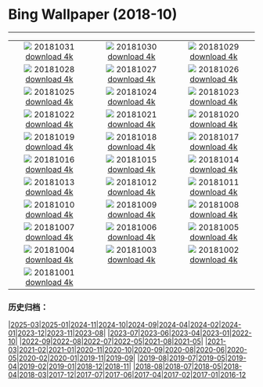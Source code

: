 # Bing Wallpaper (2018-10)
**************
| | | |
| :----: | :----: | :----: |
| ![](https://www.bing.com/az/hprichbg/rb/TheaterLostSouls_EN-US9247537981_1920x1080.jpg) 20181031 [download 4k](https://www.bing.com/az/hprichbg/rb/TheaterLostSouls_EN-US9247537981_UHD.jpg) | ![](https://www.bing.com/az/hprichbg/rb/CommonPipistrelle_EN-US7421359791_1920x1080.jpg) 20181030 [download 4k](https://www.bing.com/az/hprichbg/rb/CommonPipistrelle_EN-US7421359791_UHD.jpg) | ![](https://www.bing.com/az/hprichbg/rb/PumpkinPatch_EN-US15054547949_1920x1080.jpg) 20181029 [download 4k](https://www.bing.com/az/hprichbg/rb/PumpkinPatch_EN-US15054547949_UHD.jpg) |
| ![](https://www.bing.com/az/hprichbg/rb/VersaillesGhosts_EN-US13230111547_1920x1080.jpg) 20181028 [download 4k](https://www.bing.com/az/hprichbg/rb/VersaillesGhosts_EN-US13230111547_UHD.jpg) | ![](https://www.bing.com/az/hprichbg/rb/CornMaze_EN-US12455937800_1920x1080.jpg) 20181027 [download 4k](https://www.bing.com/az/hprichbg/rb/CornMaze_EN-US12455937800_UHD.jpg) | ![](https://www.bing.com/az/hprichbg/rb/TombstoneAZ_EN-US7316392354_1920x1080.jpg) 20181026 [download 4k](https://www.bing.com/az/hprichbg/rb/TombstoneAZ_EN-US7316392354_UHD.jpg) |
| ![](https://www.bing.com/az/hprichbg/rb/ChateauGaillard_EN-US11027430397_1920x1080.jpg) 20181025 [download 4k](https://www.bing.com/az/hprichbg/rb/ChateauGaillard_EN-US11027430397_UHD.jpg) | ![](https://www.bing.com/az/hprichbg/rb/DovesPiazza_EN-US11041089534_1920x1080.jpg) 20181024 [download 4k](https://www.bing.com/az/hprichbg/rb/DovesPiazza_EN-US11041089534_UHD.jpg) | ![](https://www.bing.com/az/hprichbg/rb/LiquidNitrogen_EN-US8621873076_1920x1080.jpg) 20181023 [download 4k](https://www.bing.com/az/hprichbg/rb/LiquidNitrogen_EN-US8621873076_UHD.jpg) |
| ![](https://www.bing.com/az/hprichbg/rb/PointLesueur_EN-US7674211601_1920x1080.jpg) 20181022 [download 4k](https://www.bing.com/az/hprichbg/rb/PointLesueur_EN-US7674211601_UHD.jpg) | ![](https://www.bing.com/az/hprichbg/rb/FICPlanets_EN-US11696191570_1920x1080.jpg) 20181021 [download 4k](https://www.bing.com/az/hprichbg/rb/FICPlanets_EN-US11696191570_UHD.jpg) | ![](https://www.bing.com/az/hprichbg/rb/VallettaMalta_EN-US11034367769_1920x1080.jpg) 20181020 [download 4k](https://www.bing.com/az/hprichbg/rb/VallettaMalta_EN-US11034367769_UHD.jpg) |
| ![](https://www.bing.com/az/hprichbg/rb/WorkingHarbor_EN-US12194027907_1920x1080.jpg) 20181019 [download 4k](https://www.bing.com/az/hprichbg/rb/WorkingHarbor_EN-US12194027907_UHD.jpg) | ![](https://www.bing.com/az/hprichbg/rb/MendenhalLake_EN-US8702202262_1920x1080.jpg) 20181018 [download 4k](https://www.bing.com/az/hprichbg/rb/MendenhalLake_EN-US8702202262_UHD.jpg) | ![](https://www.bing.com/az/hprichbg/rb/AZDino_EN-US8671766086_1920x1080.jpg) 20181017 [download 4k](https://www.bing.com/az/hprichbg/rb/AZDino_EN-US8671766086_UHD.jpg) |
| ![](https://www.bing.com/az/hprichbg/rb/OxpeckerBoss_EN-US6807610910_1920x1080.jpg) 20181016 [download 4k](https://www.bing.com/az/hprichbg/rb/OxpeckerBoss_EN-US6807610910_UHD.jpg) | ![](https://www.bing.com/az/hprichbg/rb/DawnRedwoods_EN-US11213367899_1920x1080.jpg) 20181015 [download 4k](https://www.bing.com/az/hprichbg/rb/DawnRedwoods_EN-US11213367899_UHD.jpg) | ![](https://www.bing.com/az/hprichbg/rb/BodeBerlin_EN-US6982399462_1920x1080.jpg) 20181014 [download 4k](https://www.bing.com/az/hprichbg/rb/BodeBerlin_EN-US6982399462_UHD.jpg) |
| ![](https://www.bing.com/az/hprichbg/rb/ZeroDegrees_EN-US10117368234_1920x1080.jpg) 20181013 [download 4k](https://www.bing.com/az/hprichbg/rb/ZeroDegrees_EN-US10117368234_UHD.jpg) | ![](https://www.bing.com/az/hprichbg/rb/LascauxCavePainting_EN-US11733576571_1920x1080.jpg) 20181012 [download 4k](https://www.bing.com/az/hprichbg/rb/LascauxCavePainting_EN-US11733576571_UHD.jpg) | ![](https://www.bing.com/az/hprichbg/rb/SchoolGirls_EN-US9806767027_1920x1080.jpg) 20181011 [download 4k](https://www.bing.com/az/hprichbg/rb/SchoolGirls_EN-US9806767027_UHD.jpg) |
| ![](https://www.bing.com/az/hprichbg/rb/HubbleSaturn_EN-US12572317531_1920x1080.jpg) 20181010 [download 4k](https://www.bing.com/az/hprichbg/rb/HubbleSaturn_EN-US12572317531_UHD.jpg) | ![](https://www.bing.com/az/hprichbg/rb/NorseBuilding_EN-US6787265759_1920x1080.jpg) 20181009 [download 4k](https://www.bing.com/az/hprichbg/rb/NorseBuilding_EN-US6787265759_UHD.jpg) | ![](https://www.bing.com/az/hprichbg/rb/SandiaSunrise_EN-US11331220835_1920x1080.jpg) 20181008 [download 4k](https://www.bing.com/az/hprichbg/rb/SandiaSunrise_EN-US11331220835_UHD.jpg) |
| ![](https://www.bing.com/az/hprichbg/rb/HumanTower_EN-US8948459298_1920x1080.jpg) 20181007 [download 4k](https://www.bing.com/az/hprichbg/rb/HumanTower_EN-US8948459298_UHD.jpg) | ![](https://www.bing.com/az/hprichbg/rb/SaltApple_EN-US13056568956_1920x1080.jpg) 20181006 [download 4k](https://www.bing.com/az/hprichbg/rb/SaltApple_EN-US13056568956_UHD.jpg) | ![](https://www.bing.com/az/hprichbg/rb/SmilingOctopus_EN-US7303849274_1920x1080.jpg) 20181005 [download 4k](https://www.bing.com/az/hprichbg/rb/SmilingOctopus_EN-US7303849274_UHD.jpg) |
| ![](https://www.bing.com/az/hprichbg/rb/JovianCloudscape_EN-US11726040455_1920x1080.jpg) 20181004 [download 4k](https://www.bing.com/az/hprichbg/rb/JovianCloudscape_EN-US11726040455_UHD.jpg) | ![](https://www.bing.com/az/hprichbg/rb/MonarchSky_EN-US11810865458_1920x1080.jpg) 20181003 [download 4k](https://www.bing.com/az/hprichbg/rb/MonarchSky_EN-US11810865458_UHD.jpg) | ![](https://www.bing.com/az/hprichbg/rb/AlpineLarches_EN-US10073049083_1920x1080.jpg) 20181002 [download 4k](https://www.bing.com/az/hprichbg/rb/AlpineLarches_EN-US10073049083_UHD.jpg) |
| ![](https://www.bing.com/az/hprichbg/rb/NASABDAY_EN-US11202342207_1920x1080.jpg) 20181001 [download 4k](https://www.bing.com/az/hprichbg/rb/NASABDAY_EN-US11202342207_UHD.jpg) |  |  |

### 历史归档：

|[2025-03](bing/2025-03/2025-03.md)|[2025-01](bing/2025-01/2025-01.md)|[2024-11](bing/2024-11/2024-11.md)|[2024-10](bing/2024-10/2024-10.md)|[2024-09](bing/2024-09/2024-09.md)|[2024-04](bing/2024-04/2024-04.md)|[2024-02](bing/2024-02/2024-02.md)|[2024-01](bing/2024-01/2024-01.md)|[2023-12](bing/2023-12/2023-12.md)|[2023-11](bing/2023-11/2023-11.md)|[2023-08](bing/2023-08/2023-08.md)|
|[2023-07](bing/2023-07/2023-07.md)|[2023-06](bing/2023-06/2023-06.md)|[2023-04](bing/2023-04/2023-04.md)|[2023-01](bing/2023-01/2023-01.md)|[2022-10](bing/2022-10/2022-10.md)|
|[2022-09](bing/2022-09/2022-09.md)|[2022-08](bing/2022-08/2022-08.md)|[2022-07](bing/2022-07/2022-07.md)|[2022-05](bing/2022-05/2022-05.md)|[2021-08](bing/2021-08/2021-08.md)|[2021-05](bing/2021-05/2021-05.md)|
|[2021-03](bing/2021-03/2021-03.md)|[2021-02](bing/2021-02/2021-02.md)|[2021-01](bing/2021-01/2021-01.md)|[2020-11](bing/2020-11/2020-11.md)|[2020-10](bing/2020-10/2020-10.md)|[2020-09](bing/2020-09/2020-09.md)|[2020-08](bing/2020-08/2020-08.md)|[2020-06](bing/2020-06/2020-06.md)|[2020-05](bing/2020-05/2020-05.md)|[2020-02](bing/2020-02/2020-02.md)|[2020-01](bing/2020-01/2020-01.md)|[2019-11](bing/2019-11/2019-11.md)|[2019-09](bing/2019-09/2019-09.md)|
|[2019-08](bing/2019-08/2019-08.md)|[2019-07](bing/2019-07/2019-07.md)|[2019-05](bing/2019-05/2019-05.md)|[2019-04](bing/2019-04/2019-04.md)|[2019-02](bing/2019-02/2019-02.md)|[2019-01](bing/2019-01/2019-01.md)|[2018-12](bing/2018-12/2018-12.md)|[2018-11](bing/2018-11/2018-11.md)|
|[2018-08](bing/2018-08/2018-08.md)|[2018-07](bing/2018-07/2018-07.md)|[2018-05](bing/2018-05/2018-05.md)|[2018-04](bing/2018-04/2018-04.md)|[2018-03](bing/2018-03/2018-03.md)|[2017-12](bing/2017-12/2017-12.md)|[2017-07](bing/2017-07/2017-07.md)|[2017-06](bing/2017-06/2017-06.md)|[2017-04](bing/2017-04/2017-04.md)|[2017-02](bing/2017-02/2017-02.md)|[2017-01](bing/2017-01/2017-01.md)|[2016-12](bing/2016-12/2016-12.md)